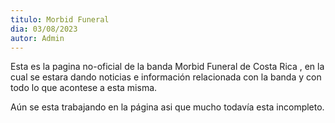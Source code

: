 ```yaml
---
titulo: Morbid Funeral
dia: 03/08/2023
autor: Admin
---
```

Esta es la pagina no-oficial de la banda Morbid Funeral de Costa Rica , en la cual se estara dando noticias e información  relacionada con la banda y con todo lo que acontese a esta misma.

Aún se esta trabajando en la página asi que mucho todavía esta incompleto.

